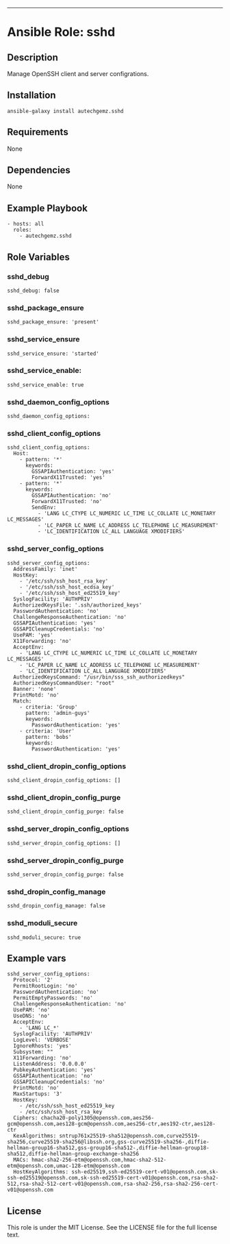 ---
# Ansible Role: sshd

## Description

Manage OpenSSH client and server configrations.

## Installation

```
ansible-galaxy install autechgemz.sshd
```

## Requirements

None

## Dependencies

None

## Example Playbook

```
- hosts: all
  roles:
    - autechgemz.sshd
```

## Role Variables

### sshd_debug

```
sshd_debug: false
```

### sshd_package_ensure
```
sshd_package_ensure: 'present'
```

### sshd_service_ensure
```
sshd_service_ensure: 'started'
```

### sshd_service_enable:
```
sshd_service_enable: true
```

### sshd_daemon_config_options
```
sshd_daemon_config_options:
```

### sshd_client_config_options
```
sshd_client_config_options:
  Host:
    - pattern: '*'
      keywords:
        GSSAPIAuthentication: 'yes'
        ForwardX11Trusted: 'yes'
    - pattern: '*'
      keywords:
        GSSAPIAuthentication: 'no'
        ForwardX11Trusted: 'no'
        SendEnv:
          - 'LANG LC_CTYPE LC_NUMERIC LC_TIME LC_COLLATE LC_MONETARY LC_MESSAGES'
          - 'LC_PAPER LC_NAME LC_ADDRESS LC_TELEPHONE LC_MEASUREMENT'
          - 'LC_IDENTIFICATION LC_ALL LANGUAGE XMODIFIERS'
```

### sshd_server_config_options
```
sshd_server_config_options:
  AddressFamily: 'inet'
  HostKey:
    - '/etc/ssh/ssh_host_rsa_key'
    - '/etc/ssh/ssh_host_ecdsa_key'
    - '/etc/ssh/ssh_host_ed25519_key'
  SyslogFacility: 'AUTHPRIV'
  AuthorizedKeysFile: '.ssh/authorized_keys'
  PasswordAuthentication: 'no'
  ChallengeResponseAuthentication: 'no'
  GSSAPIAuthentication: 'yes'
  GSSAPICleanupCredentials: 'no'
  UsePAM: 'yes'
  X11Forwarding: 'no'
  AcceptEnv:
    - 'LANG LC_CTYPE LC_NUMERIC LC_TIME LC_COLLATE LC_MONETARY LC_MESSAGES'
    - 'LC_PAPER LC_NAME LC_ADDRESS LC_TELEPHONE LC_MEASUREMENT'
    - 'LC_IDENTIFICATION LC_ALL LANGUAGE XMODIFIERS'
  AuthorizedKeysCommand: "/usr/bin/sss_ssh_authorizedkeys"
  AuthorizedKeysCommandUser: "root"
  Banner: 'none'
  PrintMotd: 'no'
  Match:
    - criteria: 'Group'
      pattern: 'admin-guys'
      keywords:
        PasswordAuthentication: 'yes'
    - criteria: 'User'
      pattern: 'bobs'
      keywords:
        PasswordAuthentication: 'yes'
```

### sshd_client_dropin_config_options

```
sshd_client_dropin_config_options: []
```

### sshd_client_dropin_config_purge

```
sshd_client_dropin_config_purge: false
```

### sshd_server_dropin_config_options

```
sshd_server_dropin_config_options: []
```

### sshd_server_dropin_config_purge

```
sshd_server_dropin_config_purge: false
```

### sshd_dropin_config_manage

```
sshd_dropin_config_manage: false
```

### sshd_moduli_secure

```
sshd_moduli_secure: true
```

## Example vars

```
sshd_server_config_options:
  Protocol: '2'
  PermitRootLogin: 'no'
  PasswordAuthentication: 'no'
  PermitEmptyPasswords: 'no'
  ChallengeResponseAuthentication: 'no'
  UsePAM: 'no'
  UseDNS: 'no'
  AcceptEnv:
    - 'LANG LC_*'
  SyslogFacility: 'AUTHPRIV'
  LogLevel: 'VERBOSE'
  IgnoreRhosts: 'yes'
  Subsystem: ""
  X11Forwarding: 'no'
  ListenAddress: '0.0.0.0'
  PubkeyAuthentication: 'yes'
  GSSAPIAuthentication: 'no'
  GSSAPICleanupCredentials: 'no'
  PrintMotd: 'no'
  MaxStartups: '3'
  HostKey:
    - /etc/ssh/ssh_host_ed25519_key
    - /etc/ssh/ssh_host_rsa_key
  Ciphers: chacha20-poly1305@openssh.com,aes256-gcm@openssh.com,aes128-gcm@openssh.com,aes256-ctr,aes192-ctr,aes128-ctr
  KexAlgorithms: sntrup761x25519-sha512@openssh.com,curve25519-sha256,curve25519-sha256@libssh.org,gss-curve25519-sha256-,diffie-hellman-group16-sha512,gss-group16-sha512-,diffie-hellman-group18-sha512,diffie-hellman-group-exchange-sha256
  MACs: hmac-sha2-256-etm@openssh.com,hmac-sha2-512-etm@openssh.com,umac-128-etm@openssh.com
  HostKeyAlgorithms: ssh-ed25519,ssh-ed25519-cert-v01@openssh.com,sk-ssh-ed25519@openssh.com,sk-ssh-ed25519-cert-v01@openssh.com,rsa-sha2-512,rsa-sha2-512-cert-v01@openssh.com,rsa-sha2-256,rsa-sha2-256-cert-v01@openssh.com
```

## License

This role is under the MIT License. See the LICENSE file for the full license text.
